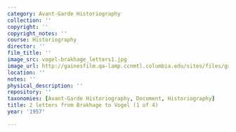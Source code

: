 ```yaml
---
category: Avant-Garde Historiography
collection: ''
copyright: ''
copyright_notes: ''
course: Historiography
director: ''
film_title: ''
image_src: vogel-brakhage_letters1.jpg
image_url: http://gainesfilm.qa-lamp.ccnmtl.columbia.edu/sites/files/gainesfilm/images/vogel-brakhage_letters1.jpg
location: ''
notes: ''
physical_description: ''
repository: ''
taxonomies: [Avant-Garde Historiography, Document, Historiography]
title: 2 letters from Brakhage to Vogel (1 of 4)
year: '1957'

---
```

